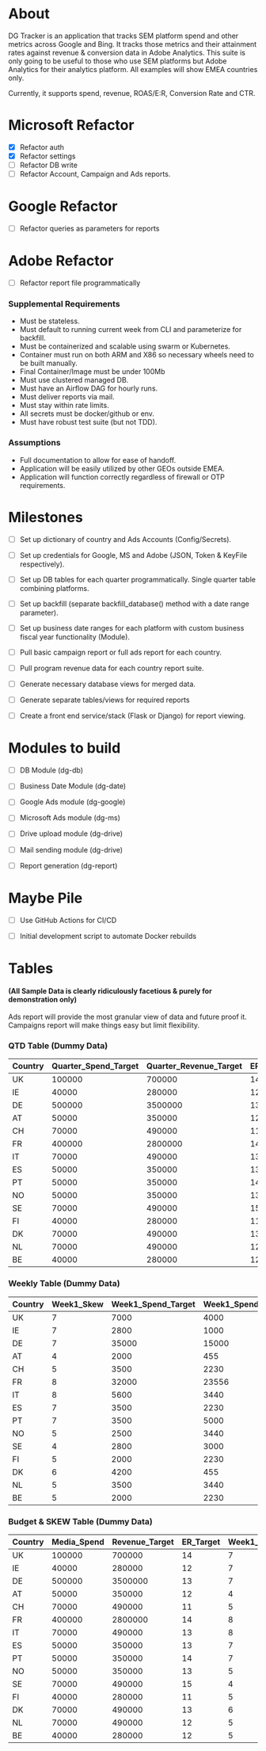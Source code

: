 # About
DG Tracker is an application that tracks SEM platform spend and other metrics across Google 
and Bing. It tracks those metrics and their attainment rates against revenue & conversion data 
in Adobe Analytics. This suite is only going to be useful to those who use SEM platforms but 
Adobe Analytics for their analytics platform. All examples will show EMEA countries only. 

Currently, it supports spend, revenue, ROAS/E:R, Conversion Rate and CTR.


# Microsoft Refactor
- [x] Refactor auth
- [x] Refactor settings
- [ ] Refactor DB write
- [ ] Refactor Account, Campaign and Ads reports.

# Google Refactor
- [ ] Refactor queries as parameters for reports


# Adobe Refactor
- [ ] Refactor report file programmatically

### Supplemental Requirements
- Must be stateless.
- Must default to running current week from CLI and parameterize for backfill.
- Must be containerized and scalable using swarm or Kubernetes.
- Container must run on both ARM and X86 so necessary wheels need to be built manually.
- Final Container/Image must be under 100Mb
- Must use clustered managed DB.
- Must have an Airflow DAG for hourly runs.
- Must deliver reports via mail.
- Must stay within rate limits.
- All secrets must be docker/github or env.
- Must have robust test suite (but not TDD).

### Assumptions
- Full documentation to allow for ease of handoff. 
- Application will be easily utilized by other GEOs outside EMEA.
- Application will function correctly regardless of firewall or OTP requirements.


# Milestones
- [ ] Set up dictionary of country and Ads Accounts (Config/Secrets).
- [ ] Set up credentials for Google, MS and Adobe (JSON, Token & KeyFile respectively).
- [ ] Set up DB tables for each quarter programmatically. Single quarter table combining platforms.
- [ ] Set up backfill (separate backfill_database() method with a date range parameter).
- [ ] Set up business date ranges for each platform with custom business fiscal year functionality (Module).
- [ ] Pull basic campaign report or full ads report for each country.
- [ ] Pull program revenue data for each country report suite.
- [ ] Generate necessary database views for merged data.
- [ ] Generate separate tables/views for required reports 
- [ ] Create a front end service/stack (Flask or Django) for report viewing. 



# Modules to build
- [ ] DB Module (dg-db)
- [ ] Business Date Module (dg-date)
- [ ] Google Ads module (dg-google)
- [ ] Microsoft Ads module (dg-ms)
- [ ] Drive upload module (dg-drive)
- [ ] Mail sending module (dg-drive)
- [ ] Report generation (dg-report)


# Maybe Pile
- [ ] Use GitHub Actions for CI/CD
- [ ] Initial development script to automate Docker rebuilds


# Tables
#### (All Sample Data is clearly ridiculously facetious & purely for demonstration only)

Ads report will provide the most granular view of data and future proof it. Campaigns report
will make things easy but limit flexibility. 

### QTD Table (Dummy Data)
| Country | Quarter_Spend_Target | Quarter_Revenue_Target | ER_Target | QTD_ER | QTD_Conversion_Rate | QTD_Conversion_Rate_VS_Last_Year | QTD_Revenue_VS_Last_Year | Week1_Spend_Attainment | Week1_Revenue_Attainment | Week2_Spend_Attainment | Week2_Revenue_Attainment |
|---------|----------------------|------------------------|-----------|--------|---------------------|----------------------------------|--------------------------|------------------------|--------------------------|------------------------|--------------------------|
| UK      |               100000 |                 700000 |        14 |    9.5 |               0.50% |                              10% |                      21% |                    25% |                      25% |                    25% |                      25% |
| IE      |                40000 |                 280000 |        12 |    7.9 |               0.67% |                              12% |                      -4% |                    33% |                      33% |                    33% |                      33% |
| DE      |               500000 |                3500000 |        13 |    6.3 |               1.20% |                              21% |                      -2% |                    21% |                      50% |                    21% |                      50% |
| AT      |                50000 |                 350000 |        12 |    6.5 |               1.00% |                              -4% |                      22% |                    12% |                      45% |                    12% |                      45% |
| CH      |                70000 |                 490000 |        11 |   12.7 |               0.91% |                              -2% |                      21% |                     9% |                      12% |                     9% |                      12% |
| FR      |               400000 |                2800000 |        14 |   10.9 |               0.50% |                              22% |                      10% |                    44% |                      60% |                    44% |                      60% |
| IT      |                70000 |                 490000 |        13 |   10.7 |               0.67% |                              21% |                       6% |                    25% |                      25% |                    25% |                      25% |
| ES      |                50000 |                 350000 |        13 |   12.7 |               1.20% |                              10% |                      21% |                    33% |                      33% |                    33% |                      33% |
| PT      |                50000 |                 350000 |        14 |   28.6 |               1.40% |                              12% |                     -19% |                    21% |                      50% |                    21% |                      50% |
| NO      |                50000 |                 350000 |        13 |   32.8 |               0.91% |                              21% |                       2% |                    12% |                      45% |                    12% |                      45% |
| SE      |                70000 |                 490000 |        15 |   23.8 |               0.50% |                              -4% |                       1% |                     9% |                      12% |                     9% |                      12% |
| FI      |                40000 |                 280000 |        11 |   31.9 |               0.67% |                              -2% |                      21% |                    44% |                      60% |                    44% |                      60% |
| DK      |                70000 |                 490000 |        13 |    2.0 |               1.20% |                              22% |                     -19% |                    21% |                      50% |                    21% |                      50% |
| NL      |                70000 |                 490000 |        12 |   19.7 |               1.00% |                              21% |                       2% |                    12% |                      45% |                    12% |                      45% |
| BE      |                40000 |                 280000 |        12 |   31.9 |               0.91% |                               9% |                       1% |                     9% |                      12% |                     9% |                      12% |


### Weekly Table (Dummy Data)
| Country | Week1_Skew | Week1_Spend_Target | Week1_Spend_Actual | Week1_Spend_Attainment | Week1_Revenue_Target | Week1_Revenue_Actual | Week1_Revenue_Attainment | Week1_Revenue_VS_Last_Year | Week1_Spend_VS_Last_Year | Week1_Conversion_Rate | Week1_Conversion_Rate_VS_Last_Year | Week1_Price_Benchmark | Week1_Price_Benchmark_VS_Last_Year | Week1_CTR | Week1_CTR_VS_Last_Year | Week1_Lost_IS | Week1_Lost_IS_VS_Last_Year |
|---------|------------|--------------------|--------------------|------------------------|----------------------|----------------------|--------------------------|----------------------------|--------------------------|-----------------------|------------------------------------|-----------------------|------------------------------------|-----------|------------------------|---------------|----------------------------|
| UK      |          7 |               7000 |               4000 |                     57 |                49000 |                42000 |                       86 |                            |                          |                       |                                    |                       |                                    |           |                        |               |                            |
| IE      |          7 |               2800 |               1000 |                     36 |                19600 |                12600 |                       64 |                            |                          |                       |                                    |                       |                                    |           |                        |               |                            |
| DE      |          7 |              35000 |              15000 |                     43 |               245000 |               238000 |                       97 |                            |                          |                       |                                    |                       |                                    |           |                        |               |                            |
| AT      |          4 |               2000 |                455 |                     23 |                14000 |                 7000 |                       50 |                            |                          |                       |                                    |                       |                                    |           |                        |               |                            |
| CH      |          5 |               3500 |               2230 |                     64 |                24500 |                17500 |                       71 |                            |                          |                       |                                    |                       |                                    |           |                        |               |                            |
| FR      |          8 |              32000 |              23556 |                     74 |               224000 |               217000 |                       97 |                            |                          |                       |                                    |                       |                                    |           |                        |               |                            |
| IT      |          8 |               5600 |               3440 |                     61 |                39200 |                32200 |                       82 |                            |                          |                       |                                    |                       |                                    |           |                        |               |                            |
| ES      |          7 |               3500 |               2230 |                     64 |                24500 |                17500 |                       71 |                            |                          |                       |                                    |                       |                                    |           |                        |               |                            |
| PT      |          7 |               3500 |               5000 |                    143 |                24500 |                17500 |                       71 |                            |                          |                       |                                    |                       |                                    |           |                        |               |                            |
| NO      |          5 |               2500 |               3440 |                    138 |                17500 |                10500 |                       60 |                            |                          |                       |                                    |                       |                                    |           |                        |               |                            |
| SE      |          4 |               2800 |               3000 |                    107 |                19600 |                12600 |                       64 |                            |                          |                       |                                    |                       |                                    |           |                        |               |                            |
| FI      |          5 |               2000 |               2230 |                    112 |                14000 |                 7000 |                       50 |                            |                          |                       |                                    |                       |                                    |           |                        |               |                            |
| DK      |          6 |               4200 |                455 |                     11 |                29400 |                22400 |                       76 |                            |                          |                       |                                    |                       |                                    |           |                        |               |                            |
| NL      |          5 |               3500 |               3440 |                     98 |                24500 |                17500 |                       71 |                            |                          |                       |                                    |                       |                                    |           |                        |               |                            |
| BE      |          5 |               2000 |               2230 |                    112 |                14000 |                 7000 |                       50 |                            |                          |                       |                                    |                       |                                    |           |                        |               |                            |


### Budget & SKEW Table (Dummy Data)
| Country | Media_Spend | Revenue_Target | ER_Target | Week1_Skew | Week2_Skew | Week3_Skew | Week4_Skew | Week5_Skew | Week6_Skew | Week7_Skew | Week8_Skew | Week9_Skew | Week10_Skew | Week11_Skew | Week12_Skew | Week13_Skew | Week14_Skew |
|---------|-------------|----------------|-----------|------------|------------|------------|------------|------------|------------|------------|------------|------------|-------------|-------------|-------------|-------------|-------------|
| UK      |      100000 |         700000 |        14 |          7 |          8 |         11 |          5 |         15 |          6 |          9 |          8 |         12 |           7 |           6 |           3 |           2 |           1 |
| IE      |       40000 |         280000 |        12 |          7 |          8 |         11 |          5 |         15 |          6 |          9 |          8 |         12 |           7 |           6 |           3 |           2 |           1 |
| DE      |      500000 |        3500000 |        13 |          7 |          8 |         11 |          5 |         15 |          6 |          9 |          8 |         12 |           7 |           6 |           3 |           2 |           1 |
| AT      |       50000 |         350000 |        12 |          4 |          8 |          9 |          7 |         13 |          9 |          9 |          8 |         12 |           7 |           6 |           3 |           2 |           3 |
| CH      |       70000 |         490000 |        11 |          5 |         10 |         11 |          5 |         14 |          6 |          9 |          8 |         12 |           7 |           6 |           3 |           2 |           2 |
| FR      |      400000 |        2800000 |        14 |          8 |          8 |         11 |          5 |         15 |          6 |          9 |          8 |         12 |           6 |           6 |           3 |           2 |           1 |
| IT      |       70000 |         490000 |        13 |          8 |          8 |         11 |          5 |         15 |          6 |          9 |          8 |         12 |           6 |           6 |           3 |           2 |           1 |
| ES      |       50000 |         350000 |        13 |          7 |          8 |         11 |          5 |         15 |          6 |          9 |          8 |         12 |           7 |           6 |           3 |           2 |           1 |
| PT      |       50000 |         350000 |        14 |          7 |          8 |         11 |          5 |         15 |          6 |          9 |          8 |         12 |           7 |           6 |           3 |           2 |           1 |
| NO      |       50000 |         350000 |        13 |          5 |          8 |         11 |          5 |         15 |          6 |          9 |          8 |         12 |           7 |           6 |           3 |           2 |           3 |
| SE      |       70000 |         490000 |        15 |          4 |          8 |         11 |          5 |         15 |          6 |          9 |          8 |         12 |           7 |           6 |           3 |           2 |           4 |
| FI      |       40000 |         280000 |        11 |          5 |          8 |         11 |          5 |         15 |          6 |          9 |          8 |         12 |           7 |           6 |           3 |           2 |           3 |
| DK      |       70000 |         490000 |        13 |          6 |          8 |         11 |          5 |         15 |          6 |          9 |          8 |         12 |           7 |           6 |           3 |           2 |           2 |
| NL      |       70000 |         490000 |        12 |          5 |          8 |         11 |          5 |         15 |          6 |          9 |          8 |         12 |           7 |           6 |           3 |           2 |           3 |
| BE      |       40000 |         280000 |        12 |          5 |          8 |         11 |          5 |         15 |          6 |          9 |          8 |         12 |           7 |           6 |           3 |           1 |           4 |